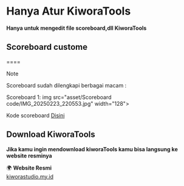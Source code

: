 # Hanya Atur KiworaTools
**Hanya untuk mengedit file scoreboard,dll KiworaTools**

## Scoreboard custome

====

> [!NOTE]
> 
> Scoreboard sudah dilengkapi berbagai macam :
>
> Scoreboard 1:
> img src="asset/Scoreboard code/IMG_20250223_220553.jpg" width="128">
>
> Kode scoreboard [Disini](https://github.com/vannnemcee/Scoreboard-kiwora/blob/main/asset/Scoreboard%20code/Scoreboard%20code.md)

## Download KiworaTools
**Jika kamu ingin mendownload kiworaTools kamu bisa langsung ke website resminya**

🌍 **Website Resmi**  
[kiworastudio.my.id](https://kiworastudio.my.id/)
